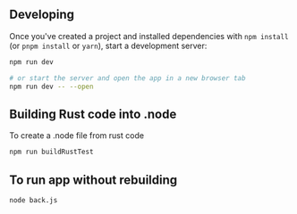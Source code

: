 
## Developing

Once you've created a project and installed dependencies with `npm install` (or `pnpm install` or `yarn`), start a development server:

```bash
npm run dev

# or start the server and open the app in a new browser tab
npm run dev -- --open
```

## Building Rust code into .node

To create a .node file from rust code

```bash
npm run buildRustTest
```

## To run app without rebuilding

```bash
node back.js
```